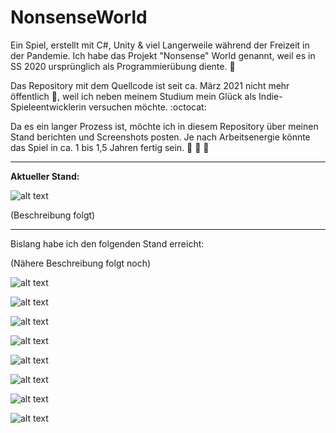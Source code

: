 # NonsenseWorld

Ein Spiel, erstellt mit C#, Unity & viel Langerweile während der Freizeit in der Pandemie. Ich habe das Projekt "Nonsense" World genannt, weil es in SS 2020 ursprünglich als Programmierübung diente. 🐸

Das Repository mit dem Quellcode ist seit ca. März 2021 nicht mehr öffentlich 🔐, weil ich neben meinem Studium mein Glück als Indie-Spieleentwicklerin versuchen möchte. :octocat:

Da es ein langer Prozess ist, möchte ich in diesem Repository über meinen Stand berichten und Screenshots posten. Je nach Arbeitsenergie könnte das Spiel in ca. 1 bis 1,5 Jahren fertig sein. 🌵 🌷 🌼 

-------------------------------------------------------------------------------------------------------------------

**Aktueller Stand:**

![alt text](https://www.bilder-upload.eu/upload/715535-1621028258.jpg)

(Beschreibung folgt)

-------------------------------------------------------------------------------------------------------------------

Bislang habe ich den folgenden Stand erreicht:

(Nähere Beschreibung folgt noch)

![alt text](https://s12.directupload.net/images/210227/8nyh5p39.jpg)

![alt text](https://s12.directupload.net/images/210227/qku3bnet.jpg) 

![alt text](https://s12.directupload.net/images/210227/qwpu9jk9.jpg) 

![alt text](https://s16.directupload.net/images/210303/kb6mx37s.jpg) 

![alt text](https://s12.directupload.net/images/201030/jer9hgtd.jpg) 

![alt text](https://s12.directupload.net/images/201101/kaa9s2ba.jpg) 

![alt text](https://s12.directupload.net/images/201023/972d2xn6.jpg) 

![alt text](https://s12.directupload.net/images/201023/4s8vzsz4.jpg) 
